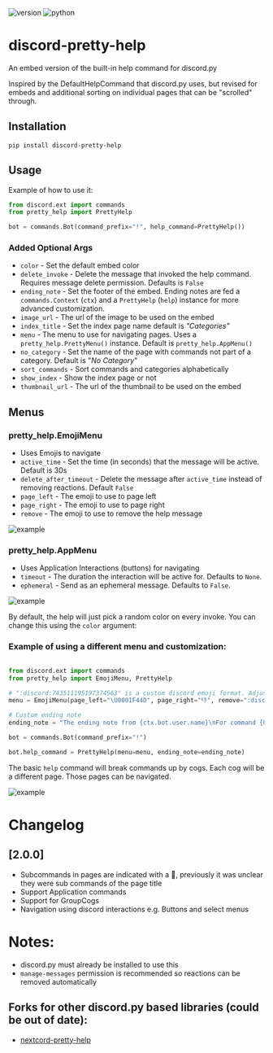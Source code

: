 ![version](https://img.shields.io/pypi/v/discord-pretty-help) ![python](https://img.shields.io/badge/python-3.8+-blue)

# discord-pretty-help

An embed version of the built-in help command for discord.py



Inspired by the DefaultHelpCommand that discord.py uses, but revised for embeds and additional sorting on individual pages that can be "scrolled" through. 

## Installation

`pip install discord-pretty-help`

## Usage

Example of how to use it:

```python
from discord.ext import commands
from pretty_help import PrettyHelp

bot = commands.Bot(command_prefix="!", help_command=PrettyHelp())
```



### Added Optional Args

- `color` - Set the default embed color
- `delete_invoke` - Delete the message that invoked the help command. Requires message delete permission. Defaults is `False`
- `ending_note` - Set the footer of the embed. Ending notes are fed a `commands.Context` (`ctx`) and a `PrettyHelp` (`help`) instance for more advanced customization.
- `image_url` - The url of the image to be used on the embed
- `index_title` - Set the index page name default is *"Categories"*
- `menu` - The menu to use for navigating pages. Uses a `pretty_help.PrettyMenu()` instance. Default is `pretty_help.AppMenu()`
- `no_category` - Set the name of the page with commands not part of a category. Default is "*No Category*"
- `sort_commands` - Sort commands and categories alphabetically
- `show_index` - Show the index page or not
- `thumbnail_url` - The url of the thumbnail to be used on the embed

## Menus

### pretty_help.EmojiMenu 
- Uses Emojis to navigate
- `active_time` - Set the time (in seconds) that the message will be active. Default is 30s
- `delete_after_timeout` - Delete the message after `active_time` instead of removing reactions. Default `False`
- `page_left` - The emoji to use to page left
- `page_right` - The emoji to use to page right
- `remove` - The emoji to use to remove the help message

![example](/images/example-emoji.gif)

### pretty_help.AppMenu
- Uses Application Interactions (buttons) for navigating
- `timeout` - The duration the interaction will be active for. Defaults to `None`.
- `ephemeral` - Send as an ephemeral message. Defaults to `False`.

![example](/images/example-app.gif)

By default, the help will just pick a random color on every invoke. You can change this using the `color` argument:

### Example of using a different menu and customization:

```python

from discord.ext import commands
from pretty_help import EmojiMenu, PrettyHelp

# ":discord:743511195197374563" is a custom discord emoji format. Adjust to match your own custom emoji.
menu = EmojiMenu(page_left="\U0001F44D", page_right="👎", remove=":discord:743511195197374563", active_time=5)

# Custom ending note
ending_note = "The ending note from {ctx.bot.user.name}\nFor command {help.clean_prefix}{help.invoked_with}"

bot = commands.Bot(command_prefix="!")

bot.help_command = PrettyHelp(menu=menu, ending_note=ending_note)
```

The basic `help` command will break commands up by cogs. Each cog will be a different page. Those pages can be navigated. 

![example](/images/example.gif)


# Changelog

## [2.0.0]
 - Subcommands in pages are indicated with a 🔗, previously it was unclear they were sub commands of the page title
 - Support Application commands
 - Support for GroupCogs
 - Navigation using discord interactions e.g. Buttons and select menus 


# Notes:
- discord.py must already be installed to use this
- `manage-messages` permission is recommended so reactions can be removed automatically

## Forks for other discord.py based libraries (could be out of date):
* [nextcord-pretty-help](https://github.com/squigjess/nextcord-pretty-help)